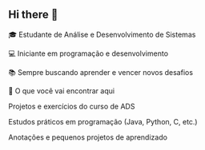 ## Hi there 👋
🎓 Estudante de Análise e Desenvolvimento de Sistemas

💻 Iniciante em programação e desenvolvimento

📚 Sempre buscando aprender e vencer novos desafios


🚀 O que você vai encontrar aqui

Projetos e exercícios do curso de ADS

Estudos práticos em programação (Java, Python, C, etc.)

Anotações e pequenos projetos de aprendizado
<!--
**Rafaelsantos002/Rafaelsantos002** is a ✨ _special_ ✨ repository because its `README.md` (this file) appears on your GitHub profile.

Here are some ideas to get you started:

- 🔭 I’m currently working on ...
- 🌱 I’m currently learning ...
- 👯 I’m looking to collaborate on ...
- 🤔 I’m looking for help with ...
- 💬 Ask me about ...
- 📫 How to reach me: ...
- 😄 Pronouns: ...
- ⚡ Fun fact: ...
-->
